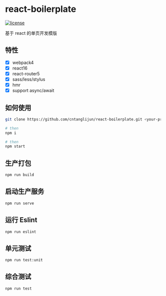 # react-boilerplate

[![license](https://img.shields.io/github/license/cntanglijun/react-boilerplate.svg?style=for-the-badge)](https://github.com/cntanglijun/react-boilerplate/blob/master/LICENSE)

基于 react 的单页开发模版

## 特性

- [x] webpack4
- [x] react16
- [x] react-router5
- [x] sass/less/stylus
- [x] hmr
- [x] support async/await

## 如何使用

```bash
git clone https://github.com/cntanglijun/react-boilerplate.git <your-project-name>

# then
npm i

# then
npm start
```

## 生产打包

```txt
npm run build
```

## 启动生产服务

```txt
npm run serve
```

## 运行 Eslint

```txt
npm run eslint
```

## 单元测试

```txt
npm run test:unit
```

## 综合测试

```txt
npm run test
```
